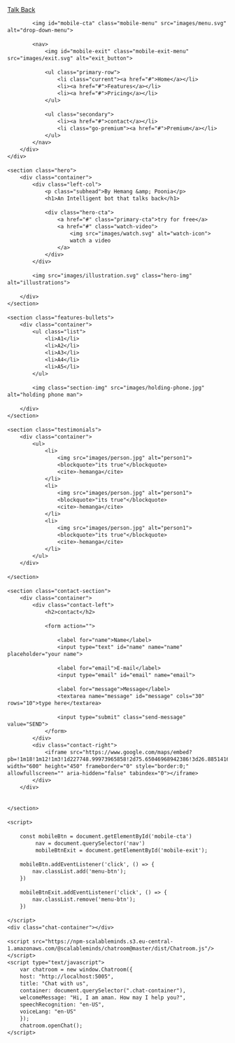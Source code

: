 
<html lang="en">
<head>
    <meta charset="UTF-8">
    <meta name="viewport" content="width=device-width, initial-scale=1.0">
    <title>Hey</title>
    <link rel="stylesheet" href="main.css">
    <link rel="stylesheet" href="https://npm-scalableminds.s3.eu-central-1.amazonaws.com/@scalableminds/chatroom@master/dist/Chatroom.css" />
</head>
<body>
    <div class="navbar">
        <div class="container">
            <a href="#" class="logo">Talk <span>Back</span></a>
            
            <img id="mobile-cta" class="mobile-menu" src="images/menu.svg" alt="drop-down-menu">

            <nav>
                <img id="mobile-exit" class="mobile-exit-menu" src="images/exit.svg" alt="exit_button">
                
                <ul class="primary-row">
                    <li class="current"><a href="#">Home</a></li>
                    <li><a href="#">Features</a></li>
                    <li><a href="#">Pricing</a></li>
                </ul>

                <ul class="secondary">
                    <li><a href="#">contact</a></li>
                    <li class="go-premium"><a href="#">Premium</a></li>
                </ul>
            </nav>
        </div>
    </div>

    <section class="hero">
        <div class="container">
            <div class="left-col">
                <p class="subhead">By Hemang &amp; Poonia</p>
                <h1>An Intelligent bot that talks back</h1>

                <div class="hero-cta">
                    <a href="#" class="primary-cta">try for free</a>
                    <a href="#" class="watch-video">
                        <img src="images/watch.svg" alt="watch-icon">
                        watch a video
                    </a>
                </div>
            </div>

            <img src="images/illustration.svg" class="hero-img" alt="illustrations">

        </div>
    </section>

    <section class="features-bullets">
        <div class="container">
            <ul class="list">
                <li>A1</li>
                <li>A2</li>
                <li>A3</li>
                <li>A4</li>
                <li>A5</li>
            </ul>

            <img class="section-img" src="images/holding-phone.jpg" alt="holding phone man">

        </div>
    </section>

    <section class="testimonials">
        <div class="container">
            <ul>
                <li>
                    <img src="images/person.jpg" alt="person1">
                    <blockquote>"its true"</blockquote>
                    <cite>-hemanga</cite>
                </li>
                <li>
                    <img src="images/person.jpg" alt="person1">
                    <blockquote>"its true"</blockquote>
                    <cite>-hemanga</cite>
                </li>
                <li>
                    <img src="images/person.jpg" alt="person1">
                    <blockquote>"its true"</blockquote>
                    <cite>-hemanga</cite>
                </li>
            </ul>
        </div>

    </section>

    <section class="contact-section">
        <div class="container">
            <div class="contact-left">
                <h2>contact</h2>

                <form action="">

                    <label for="name">Name</label>
                    <input type="text" id="name" name="name" placeholder="your name">

                    <label for="email">E-mail</label>
                    <input type="email" id="email" name="email">

                    <label for="message">Message</label>
                    <textarea name="message" id="message" cols="30" rows="10">type here</textarea>
                
                    <input type="submit" class="send-message" value="SEND">
                </form>
            </div>
            <div class="contact-right">
                <iframe src="https://www.google.com/maps/embed?pb=!1m18!1m12!1m3!1d227748.99973965858!2d75.65046968942386!3d26.885141677004984!2m3!1f0!2f0!3f0!3m2!1i1024!2i768!4f13.1!3m3!1m2!1s0x396c4adf4c57e281%3A0xce1c63a0cf22e09!2sJaipur%2C%20Rajasthan!5e0!3m2!1sen!2sin!4v1612210917951!5m2!1sen!2sin" width="600" height="450" frameborder="0" style="border:0;" allowfullscreen="" aria-hidden="false" tabindex="0"></iframe>
            </div>
        </div>


    </section>

    <script>

        const mobileBtn = document.getElementById('mobile-cta')
             nav = document.querySelector('nav')
             mobileBtnExit = document.getElementById('mobile-exit');

        mobileBtn.addEventListener('click', () => {
            nav.classList.add('menu-btn');
        })
        
        mobileBtnExit.addEventListener('click', () => {
            nav.classList.remove('menu-btn');
        })

    </script>
    <div class="chat-container"></div>

    <script src="https://npm-scalableminds.s3.eu-central-1.amazonaws.com/@scalableminds/chatroom@master/dist/Chatroom.js"/></script>
    <script type="text/javascript">
        var chatroom = new window.Chatroom({
        host: "http://localhost:5005",
        title: "Chat with us",
        container: document.querySelector(".chat-container"),
        welcomeMessage: "Hi, I am aman. How may I help you?",
        speechRecognition: "en-US",
        voiceLang: "en-US"
        });
        chatroom.openChat();
    </script>

</body>
</html>
